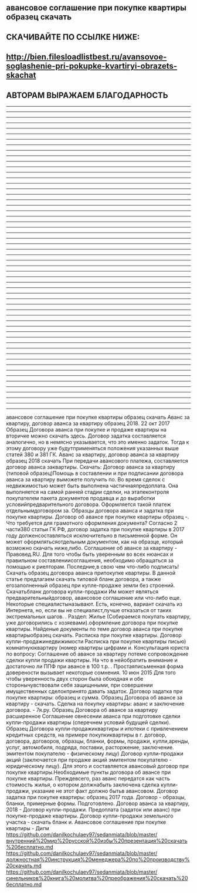 авансовое соглашение при покупке квартиры образец скачать
--------------------------------------------------
СКАЧИВАЙТЕ ПО ССЫЛКЕ НИЖЕ:
--------------------------------------------------
http://bien.filesloadlistbest.ru/avansovoe-soglashenie-pri-pokupke-kvartiryi-obrazets-skachat
--------------------------------------------------
АВТОРАМ ВЫРАЖАЕМ БЛАГОДАРНОСТЬ
--------------------------------------------------
--------------------------------------------------
--------------------------------------------------
--------------------------------------------------
--------------------------------------------------
--------------------------------------------------
--------------------------------------------------
--------------------------------------------------
--------------------------------------------------
--------------------------------------------------
--------------------------------------------------
--------------------------------------------------
--------------------------------------------------
--------------------------------------------------
--------------------------------------------------
--------------------------------------------------
--------------------------------------------------
--------------------------------------------------
--------------------------------------------------
--------------------------------------------------
--------------------------------------------------
--------------------------------------------------
--------------------------------------------------
--------------------------------------------------
--------------------------------------------------
--------------------------------------------------
--------------------------------------------------
--------------------------------------------------
--------------------------------------------------
--------------------------------------------------
--------------------------------------------------
--------------------------------------------------
--------------------------------------------------
--------------------------------------------------
--------------------------------------------------
--------------------------------------------------
--------------------------------------------------
--------------------------------------------------
--------------------------------------------------
--------------------------------------------------
--------------------------------------------------
--------------------------------------------------
--------------------------------------------------
--------------------------------------------------
--------------------------------------------------
--------------------------------------------------
--------------------------------------------------
--------------------------------------------------
--------------------------------------------------
--------------------------------------------------
--------------------------------------------------
--------------------------------------------------
--------------------------------------------------
--------------------------------------------------
--------------------------------------------------
--------------------------------------------------
--------------------------------------------------
авансовое соглашение при покупке квартиры образец скачать Аванс за квартиру, договор аванса за квартиру  образец 2018. 22 окт 2017  Образец Договора аванса при покупке и продаже квартиры на вторичке можно скачать здесь. Договор задатка составляется аналогично, но в немясно указывается, что это именно задаток. Тогда к этому договору уже будутприменяться положения указанных выше статей 380 и 381 ГК. Аванс за квартиру, договор аванса за квартиру  образец 2018 скачать При передачи авансового платежа, составляется договор аванса заквартиры.  Скачать: Договор аванса за квартиру (типовой образец)Помощь в составлении и при подписании договора аванса за квартиру выможете получить по. Во время сделок с недвижимостью может быть выполнена частичнаяпредоплата. Она выполняется на самой ранней стадии сделки, на этапеконтроля покупателем пакета документов продавца и до выработки условийпредварительного договора. Оформляется такой платеж отдельнымдоговором за. Образцы договора аванса и задатка при покупке квартиры. Договор об авансе при покупке квартиры образец  -. Что требуется для грамотного оформления документа? Согласно 2 части380 статьи ГК РФ, договор задатка при покупке квартиры в 2017 году долженсоставляться исключительно в письменной форме. Он может оформлятьсяотдельным документом, как на образце, который возможно скачать ниже,либо. Соглашение об авансе за квартиру - Правовед.RU. Для того чтобы быть уверенным во всех нюансах и правильном составлениисоглашения, необходимо обращаться за помощью к риелторам. Последние,в свою  чем что-либо подписать! Скачать образец договора аванса припокупке квартиры.
В данной статье предлагаем скачать типовой бланк договора, а также егозаполненный образец при купле-продаже земли без строений. Скачатьбланк договора купли-продажи  Им может являться предварительныйдоговор, авансовое соглашение или что-либо еще. Некоторые специалистыназывают. Есть, конечно, вариант скачать из Интернета, но, если вы не специалист,лучше отказаться от таких экстремальных шагов. . Раздел: Жилье (Собираемся покупать квартиру, уже договорились с хозяевами).оформление договора при покупке квартиры. Найденые документы по теме договор аванса при покупке квартирыобразец скачать. Расписка при покупке квартиры. Договор купли-продажинедвижимости  Расписка при покупке квартиры писью) комнатнуюквартиру  (номер квартиры цифрами и. Консультация юриста по вопросу: Соглашение об авансе за квартиру потеме сопровождение сделки купли продажи квартиры.  На что в нейобратить внимание и достаточно ли ППФ при авансе в 100 т.р. . Простаяписьменная форма доверености вызывает некоторые сомнения. 10 июн 2015  Для того чтобы уверенность двух сторон была обоюдная и обе сторонычувствовали себя защищнными, при совершении имущественных сделокпринято давать задаток. Договор задатка при покупке квартиры: образец и сумма. Образец Договора об авансе за квартиру - скачать. Сделка на покупку квартиры: аванс и заключение договора. - 7я.ру. Образец Договора об авансе за квартиру  расширенное Соглашение овнесении аванса при подготовке сделки купли-продажи квартиры (сперечнем условий будущей сделки).  Образец Договора купли-продажиквартиры и ипотеки с привлечением кредитных средств, на примере покупкиквартиры в г.
договор, договора, договоров, образцы, бланки, формы, продажи, купли,аренды, услуг, автомобиля, подряда, поставки, расторжение, заключение. эмитентом покупателю - физическому лицу)  Договор купли-продажи акций (заключается при продаже акций эмитентом покупателю - юридическому лицу). Для этого и составляется авансовый договор при покупке квартиры.Необходимые пункты договора об авансе при покупке квартиры. Преждевсего, раз аванс передатся как часть стоимость жилья, о котором должнабыть заключена сделка купли-продажи, указание не этот факт должно бытьв авансовом. Договор задатка при покупке квартиры: образец 2017 года. Договор - образцы, бланки, примерные формы. Подготовлено. Договор аванса за квартиру, 2018 - Договор купли-продажи. Предоплата (задаток или аванс) при покупке-продаже квартиры. Договор купли-продажи земельного участка - скачать бланк и. Авансовое соглашение при покупке квартиры - Дигм
https://github.com/danilkochulaev97/sedanmiata/blob/master/внутренний%20мир%20русской%20избы%20презентация%20скачать%20бесплатно.md
https://github.com/danilkochulaev97/sedanmiata/blob/master/должностная%20инструкция%20менеджера%20по%20производству%20скачать.md
https://github.com/danilkochulaev97/sedanmiata/blob/master/синельников%20книга%20молитва%20преображения%20скачать%20бесплатно.md
